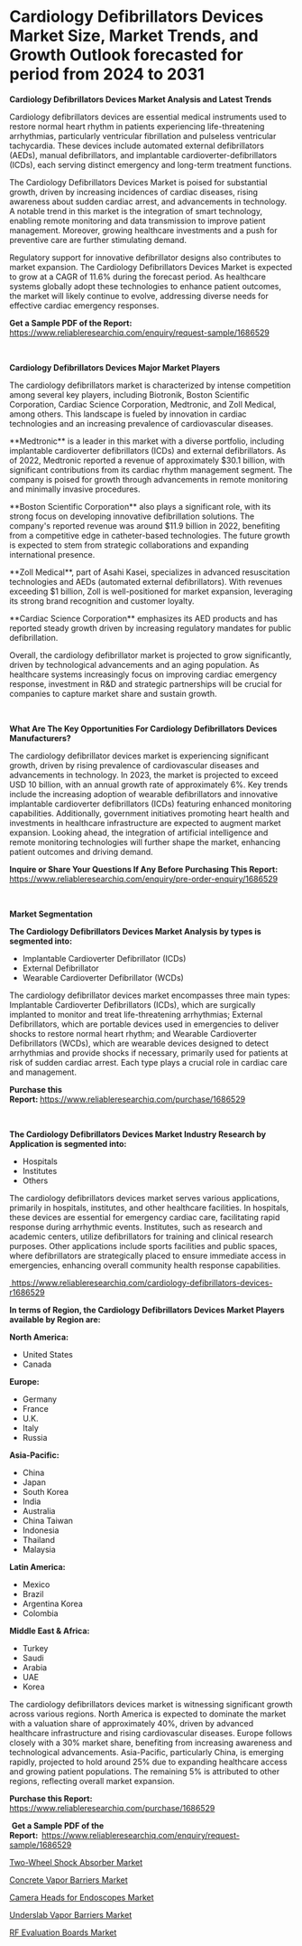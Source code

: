 <p><h1>Cardiology Defibrillators Devices Market Size, Market Trends, and Growth Outlook forecasted for period from 2024 to 2031</h1></p><p><strong>Cardiology Defibrillators Devices Market Analysis and Latest Trends</strong></p>
<p><p>Cardiology defibrillators devices are essential medical instruments used to restore normal heart rhythm in patients experiencing life-threatening arrhythmias, particularly ventricular fibrillation and pulseless ventricular tachycardia. These devices include automated external defibrillators (AEDs), manual defibrillators, and implantable cardioverter-defibrillators (ICDs), each serving distinct emergency and long-term treatment functions.</p><p>The Cardiology Defibrillators Devices Market is poised for substantial growth, driven by increasing incidences of cardiac diseases, rising awareness about sudden cardiac arrest, and advancements in technology. A notable trend in this market is the integration of smart technology, enabling remote monitoring and data transmission to improve patient management. Moreover, growing healthcare investments and a push for preventive care are further stimulating demand.</p><p>Regulatory support for innovative defibrillator designs also contributes to market expansion. The Cardiology Defibrillators Devices Market is expected to grow at a CAGR of 11.6% during the forecast period. As healthcare systems globally adopt these technologies to enhance patient outcomes, the market will likely continue to evolve, addressing diverse needs for effective cardiac emergency responses.</p></p>
<p><strong>Get a Sample PDF of the Report:&nbsp;</strong> <a href="https://www.reliableresearchiq.com/enquiry/request-sample/1686529?utm_campaign=1404&utm_medium=2&utm_source=Github&utm_content=ia&utm_term=16102024&utm_id=cardiology-defibrillators-devices">https://www.reliableresearchiq.com/enquiry/request-sample/1686529</a></p>
<p>&nbsp;</p>
<p><strong>Cardiology Defibrillators Devices Major Market Players</strong></p>
<p><p>The cardiology defibrillators market is characterized by intense competition among several key players, including Biotronik, Boston Scientific Corporation, Cardiac Science Corporation, Medtronic, and Zoll Medical, among others. This landscape is fueled by innovation in cardiac technologies and an increasing prevalence of cardiovascular diseases.</p><p>**Medtronic** is a leader in this market with a diverse portfolio, including implantable cardioverter defibrillators (ICDs) and external defibrillators. As of 2022, Medtronic reported a revenue of approximately $30.1 billion, with significant contributions from its cardiac rhythm management segment. The company is poised for growth through advancements in remote monitoring and minimally invasive procedures.</p><p>**Boston Scientific Corporation** also plays a significant role, with its strong focus on developing innovative defibrillation solutions. The company's reported revenue was around $11.9 billion in 2022, benefiting from a competitive edge in catheter-based technologies. The future growth is expected to stem from strategic collaborations and expanding international presence.</p><p>**Zoll Medical**, part of Asahi Kasei, specializes in advanced resuscitation technologies and AEDs (automated external defibrillators). With revenues exceeding $1 billion, Zoll is well-positioned for market expansion, leveraging its strong brand recognition and customer loyalty.</p><p>**Cardiac Science Corporation** emphasizes its AED products and has reported steady growth driven by increasing regulatory mandates for public defibrillation. </p><p>Overall, the cardiology defibrillator market is projected to grow significantly, driven by technological advancements and an aging population. As healthcare systems increasingly focus on improving cardiac emergency response, investment in R&D and strategic partnerships will be crucial for companies to capture market share and sustain growth.</p></p>
<p>&nbsp;</p>
<p><strong>What Are The Key Opportunities For Cardiology Defibrillators Devices Manufacturers?</strong></p>
<p><p>The cardiology defibrillator devices market is experiencing significant growth, driven by rising prevalence of cardiovascular diseases and advancements in technology. In 2023, the market is projected to exceed USD 10 billion, with an annual growth rate of approximately 6%. Key trends include the increasing adoption of wearable defibrillators and innovative implantable cardioverter defibrillators (ICDs) featuring enhanced monitoring capabilities. Additionally, government initiatives promoting heart health and investments in healthcare infrastructure are expected to augment market expansion. Looking ahead, the integration of artificial intelligence and remote monitoring technologies will further shape the market, enhancing patient outcomes and driving demand.</p></p>
<p><strong>Inquire or Share Your Questions If Any Before Purchasing This Report:</strong> <a href="https://www.reliableresearchiq.com/enquiry/pre-order-enquiry/1686529?utm_campaign=1404&utm_medium=2&utm_source=Github&utm_content=ia&utm_term=16102024&utm_id=cardiology-defibrillators-devices">https://www.reliableresearchiq.com/enquiry/pre-order-enquiry/1686529</a></p>
<p>&nbsp;</p>
<p><strong>Market Segmentation</strong></p>
<p><strong>The Cardiology Defibrillators Devices Market Analysis by types is segmented into:</strong></p>
<p><ul><li>Implantable Cardioverter Defibrillator (ICDs)</li><li>External Defibrillator</li><li>Wearable Cardioverter Defibrillator (WCDs)</li></ul></p>
<p><p>The cardiology defibrillator devices market encompasses three main types: Implantable Cardioverter Defibrillators (ICDs), which are surgically implanted to monitor and treat life-threatening arrhythmias; External Defibrillators, which are portable devices used in emergencies to deliver shocks to restore normal heart rhythm; and Wearable Cardioverter Defibrillators (WCDs), which are wearable devices designed to detect arrhythmias and provide shocks if necessary, primarily used for patients at risk of sudden cardiac arrest. Each type plays a crucial role in cardiac care and management.</p></p>
<p><strong>Purchase this Report:&nbsp;</strong><a href="https://www.reliableresearchiq.com/purchase/1686529?utm_campaign=1404&utm_medium=2&utm_source=Github&utm_content=ia&utm_term=16102024&utm_id=cardiology-defibrillators-devices">https://www.reliableresearchiq.com/purchase/1686529</a></p>
<p>&nbsp;</p>
<p><strong>The Cardiology Defibrillators Devices Market Industry Research by Application is segmented into:</strong></p>
<p><ul><li>Hospitals</li><li>Institutes</li><li>Others</li></ul></p>
<p><p>The cardiology defibrillators devices market serves various applications, primarily in hospitals, institutes, and other healthcare facilities. In hospitals, these devices are essential for emergency cardiac care, facilitating rapid response during arrhythmic events. Institutes, such as research and academic centers, utilize defibrillators for training and clinical research purposes. Other applications include sports facilities and public spaces, where defibrillators are strategically placed to ensure immediate access in emergencies, enhancing overall community health response capabilities.</p></p>
<p><a href="https://www.reliableresearchiq.com/cardiology-defibrillators-devices-r1686529?utm_campaign=1404&utm_medium=2&utm_source=Github&utm_content=ia&utm_term=16102024&utm_id=cardiology-defibrillators-devices">&nbsp;https://www.reliableresearchiq.com/cardiology-defibrillators-devices-r1686529</a></p>
<p><strong>In terms of Region, the Cardiology Defibrillators Devices Market Players available by Region are:</strong></p>
<p>
    <p> <strong> North America: </strong>
        <ul>
            <li>United States</li>
            <li>Canada</li>
        </ul>
        </p> 
    <p> <strong> Europe: </strong>
        <ul>
            <li>Germany</li>
            <li>France</li>
            <li>U.K.</li>
            <li>Italy</li>
            <li>Russia</li>
        </ul>
        </p> 
    <p> <strong> Asia-Pacific: </strong>
        <ul>
            <li>China</li>
            <li>Japan</li>
            <li>South Korea</li>
            <li>India</li>
            <li>Australia</li>
            <li>China Taiwan</li>
            <li>Indonesia</li>
            <li>Thailand</li>
            <li>Malaysia</li>
        </ul>
        </p> 
    <p> <strong> Latin America: </strong>
        <ul>
            <li>Mexico</li>
            <li>Brazil</li>
            <li>Argentina Korea</li>
            <li>Colombia</li>
        </ul>
        </p> 
    <p> <strong> Middle East & Africa: </strong>
        <ul>
            <li>Turkey</li>
            <li>Saudi</li>
            <li>Arabia</li>
            <li>UAE</li>
            <li>Korea</li>
        </ul>
    </p>
    </p>
<p><p>The cardiology defibrillators devices market is witnessing significant growth across various regions. North America is expected to dominate the market with a valuation share of approximately 40%, driven by advanced healthcare infrastructure and rising cardiovascular diseases. Europe follows closely with a 30% market share, benefiting from increasing awareness and technological advancements. Asia-Pacific, particularly China, is emerging rapidly, projected to hold around 25% due to expanding healthcare access and growing patient populations. The remaining 5% is attributed to other regions, reflecting overall market expansion.</p></p>
<p><strong>Purchase this Report: </strong><a href="https://www.reliableresearchiq.com/purchase/1686529?utm_campaign=1404&utm_medium=2&utm_source=Github&utm_content=ia&utm_term=16102024&utm_id=cardiology-defibrillators-devices">https://www.reliableresearchiq.com/purchase/1686529</a></p>
<p>&nbsp;<strong>Get a Sample PDF of the Report:&nbsp;&nbsp;</strong><a href="https://www.reliableresearchiq.com/enquiry/request-sample/1686529?utm_campaign=1404&utm_medium=2&utm_source=Github&utm_content=ia&utm_term=16102024&utm_id=cardiology-defibrillators-devices">https://www.reliableresearchiq.com/enquiry/request-sample/1686529</a></p>
<p><strong></strong></p>
<p><p><a href="https://www.linkedin.com/pulse/global-perspectives-two-wheel-shock-absorber-market-trends-qcoee?utm_campaign=1404&utm_medium=2&utm_source=Github&utm_content=ia&utm_term=16102024&utm_id=cardiology-defibrillators-devices">Two-Wheel Shock Absorber Market</a></p><p><a href="https://www.linkedin.com/pulse/concrete-vapor-barriers-market-revolution-size-share-emerging-trends-g5wvf?utm_campaign=1404&utm_medium=2&utm_source=Github&utm_content=ia&utm_term=16102024&utm_id=cardiology-defibrillators-devices">Concrete Vapor Barriers Market</a></p><p><a href="https://www.linkedin.com/pulse/camera-heads-endoscopes-mosaic-piecing-together-global-market-kaxdc?trk=public_post_embed_feed-article-content&utm_campaign=1404&utm_medium=2&utm_source=Github&utm_content=ia&utm_term=16102024&utm_id=cardiology-defibrillators-devices">Camera Heads for Endoscopes Market</a></p><p><a href="https://www.linkedin.com/pulse/consumer-behavior-shifts-underslab-vapor-barriers-market-demand-mgilf?trk=public_post_embed_feed-article-content&utm_campaign=1404&utm_medium=2&utm_source=Github&utm_content=ia&utm_term=16102024&utm_id=cardiology-defibrillators-devices">Underslab Vapor Barriers Market</a></p><p><a href="https://www.linkedin.com/pulse/rf-evaluation-boards-market-size-growth-industry-analysis-segmentation-ltgnf?trk=public_post_embed_feed-article-content&utm_campaign=1404&utm_medium=2&utm_source=Github&utm_content=ia&utm_term=16102024&utm_id=cardiology-defibrillators-devices">RF Evaluation Boards Market</a></p></p>